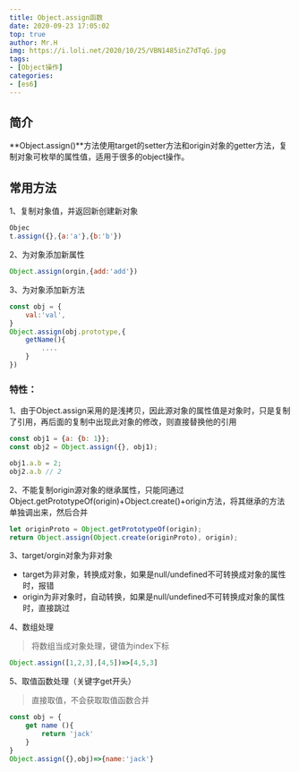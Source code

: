 ```yaml
---
title: Object.assign函数
date: 2020-09-23 17:05:02
top: true
author: Mr.H
img: https://i.loli.net/2020/10/25/VBN1485inZ7dTqG.jpg
tags:
- [Object操作]
categories:
- [es6]
---
```


## 简介
**Object.assign()**方法使用target的setter方法和origin对象的getter方法，复制对象可枚举的属性值，适用于很多的object操作。
<!-- more -->

## 常用方法
1、复制对象值，并返回新创建新对象
```js
Objec
t.assign({},{a:'a'},{b:'b'})
```

2、为对象添加新属性
```js
Object.assign(orgin,{add:'add'})
```

3、为对象添加新方法
```js
const obj = {
    val:'val',
}
Object.assign(obj.prototype,{
    getName(){
        ....
    }
})
```

### 特性：
1、由于Object.assign采用的是浅拷贝，因此源对象的属性值是对象时，只是复制了引用，再后面的复制中出现此对象的修改，则直接替换他的引用
```js
const obj1 = {a: {b: 1}};
const obj2 = Object.assign({}, obj1);

obj1.a.b = 2;
obj2.a.b // 2
```

2、不能复制origin源对象的继承属性，只能同通过Object.getPrototypeOf(origin)+Object.create()+origin方法，将其继承的方法单独调出来，然后合并

```js
let originProto = Object.getPrototypeOf(origin);
return Object.assign(Object.create(originProto), origin);
```


3、target/orgin对象为非对象
+  target为非对象，转换成对象，如果是null/undefined不可转换成对象的属性时，报错
+ origin为非对象时，自动转换，如果是null/undefined不可转换成对象的属性时，直接跳过

4、数组处理
> 将数组当成对象处理，键值为index下标
```js
Object.assign([1,2,3],[4,5])=>[4,5,3]
```

5、取值函数处理（关键字get开头）
> 直接取值，不会获取取值函数合并
```js
const obj = {
    get name (){
        return 'jack'
    }
}
Object.assign({},obj)=>{name:'jack'}
```